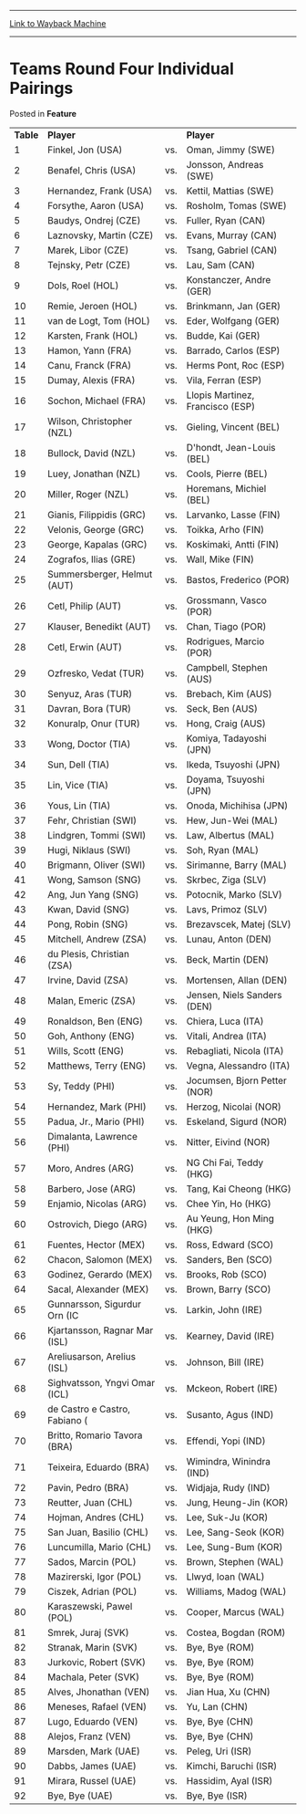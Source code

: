 
---
[Link to Wayback Machine](https://web.archive.org/web/20211202042911/https://magic.wizards.com/en/articles/archive/feature/teams-round-four-individual-pairings-2000-01-01)

[_metadata_:wayback_url]:- "https://magic.wizards.com/en/articles/archive/feature/teams-round-four-individual-pairings-2000-01-01"
[_metadata_:wayback_raw_url]:- "https://web.archive.org/web/20211202042911id_/https://magic.wizards.com/en/articles/archive/feature/teams-round-four-individual-pairings-2000-01-01"
[_metadata_:wayback_capture_timestamp]:- "2021-12-02 04:29:11+00:00"
[_metadata_:publish_date]:- "2000-01-01"
[_metadata_:description]:- "Table Player Player 1 Finkel, Jon (USA) vs. Oman, Jimmy (SWE) 2 Benafel, Chris (USA) vs. Jonsson, Andreas (SWE) 3 Hernandez, Frank (USA) vs. Kettil, Mattias (SWE) 4 Forsythe, Aaron (USA) vs. Rosholm, Tomas (SWE) 5 Baudys, Ondrej (CZE) vs. Fuller, Ryan (CAN) 6 Laznovsky, Martin (CZE) vs. Evans, Murray (CAN) 7 Marek, Libor (CZE) vs. Tsang, Gabriel (CAN) 8 Tejnsky, Petr (CZE) vs."
[_metadata_:generator]:- "Drupal 7 (http://drupal.org)"
---


Teams Round Four Individual Pairings
====================================



 Posted in **Feature**














|  |  |  |  |
| --- | --- | --- | --- |
| **Table** | **Player** |  | **Player** |
| 1 | Finkel, Jon (USA) | vs. | Oman, Jimmy (SWE) |
| 2 | Benafel, Chris (USA) | vs. | Jonsson, Andreas (SWE) |
| 3 | Hernandez, Frank (USA) | vs. | Kettil, Mattias (SWE) |
| 4 | Forsythe, Aaron (USA) | vs. | Rosholm, Tomas (SWE) |
| 5 | Baudys, Ondrej (CZE) | vs. | Fuller, Ryan (CAN) |
| 6 | Laznovsky, Martin (CZE) | vs. | Evans, Murray (CAN) |
| 7 | Marek, Libor (CZE) | vs. | Tsang, Gabriel (CAN) |
| 8 | Tejnsky, Petr (CZE) | vs. | Lau, Sam (CAN) |
| 9 | Dols, Roel (HOL) | vs. | Konstanczer, Andre (GER) |
| 10 | Remie, Jeroen (HOL) | vs. | Brinkmann, Jan (GER) |
| 11 | van de Logt, Tom (HOL) | vs. | Eder, Wolfgang (GER) |
| 12 | Karsten, Frank (HOL) | vs. | Budde, Kai (GER) |
| 13 | Hamon, Yann (FRA) | vs. | Barrado, Carlos (ESP) |
| 14 | Canu, Franck (FRA) | vs. | Herms Pont, Roc (ESP) |
| 15 | Dumay, Alexis (FRA) | vs. | Vila, Ferran (ESP) |
| 16 | Sochon, Michael (FRA) | vs. | Llopis Martinez, Francisco (ESP) |
| 17 | Wilson, Christopher (NZL) | vs. | Gieling, Vincent (BEL) |
| 18 | Bullock, David (NZL) | vs. | D'hondt, Jean-Louis (BEL) |
| 19 | Luey, Jonathan (NZL) | vs. | Cools, Pierre (BEL) |
| 20 | Miller, Roger (NZL) | vs. | Horemans, Michiel (BEL) |
| 21 | Gianis, Filippidis (GRC) | vs. | Larvanko, Lasse (FIN) |
| 22 | Velonis, George (GRC) | vs. | Toikka, Arho (FIN) |
| 23 | George, Kapalas (GRC) | vs. | Koskimaki, Antti (FIN) |
| 24 | Zografos, Ilias (GRE) | vs. | Wall, Mike (FIN) |
| 25 | Summersberger, Helmut (AUT) | vs. | Bastos, Frederico (POR) |
| 26 | Cetl, Philip (AUT) | vs. | Grossmann, Vasco (POR) |
| 27 | Klauser, Benedikt (AUT) | vs. | Chan, Tiago (POR) |
| 28 | Cetl, Erwin (AUT) | vs. | Rodrigues, Marcio (POR) |
| 29 | Ozfresko, Vedat (TUR) | vs. | Campbell, Stephen (AUS) |
| 30 | Senyuz, Aras (TUR) | vs. | Brebach, Kim (AUS) |
| 31 | Davran, Bora (TUR) | vs. | Seck, Ben (AUS) |
| 32 | Konuralp, Onur (TUR) | vs. | Hong, Craig (AUS) |
| 33 | Wong, Doctor (TIA) | vs. | Komiya, Tadayoshi (JPN) |
| 34 | Sun, Dell (TIA) | vs. | Ikeda, Tsuyoshi (JPN) |
| 35 | Lin, Vice (TIA) | vs. | Doyama, Tsuyoshi (JPN) |
| 36 | Yous, Lin (TIA) | vs. | Onoda, Michihisa (JPN) |
| 37 | Fehr, Christian (SWI) | vs. | Hew, Jun-Wei (MAL) |
| 38 | Lindgren, Tommi (SWI) | vs. | Law, Albertus (MAL) |
| 39 | Hugi, Niklaus (SWI) | vs. | Soh, Ryan (MAL) |
| 40 | Brigmann, Oliver (SWI) | vs. | Sirimanne, Barry (MAL) |
| 41 | Wong, Samson (SNG) | vs. | Skrbec, Ziga (SLV) |
| 42 | Ang, Jun Yang (SNG) | vs. | Potocnik, Marko (SLV) |
| 43 | Kwan, David (SNG) | vs. | Lavs, Primoz (SLV) |
| 44 | Pong, Robin (SNG) | vs. | Brezavscek, Matej (SLV) |
| 45 | Mitchell, Andrew (ZSA) | vs. | Lunau, Anton (DEN) |
| 46 | du Plesis, Christian (ZSA) | vs. | Beck, Martin (DEN) |
| 47 | Irvine, David (ZSA) | vs. | Mortensen, Allan (DEN) |
| 48 | Malan, Emeric (ZSA) | vs. | Jensen, Niels Sanders (DEN) |
| 49 | Ronaldson, Ben (ENG) | vs. | Chiera, Luca (ITA) |
| 50 | Goh, Anthony (ENG) | vs. | Vitali, Andrea (ITA) |
| 51 | Wills, Scott (ENG) | vs. | Rebagliati, Nicola (ITA) |
| 52 | Matthews, Terry (ENG) | vs. | Vegna, Alessandro (ITA) |
| 53 | Sy, Teddy (PHI) | vs. | Jocumsen, Bjorn Petter (NOR) |
| 54 | Hernandez, Mark (PHI) | vs. | Herzog, Nicolai (NOR) |
| 55 | Padua, Jr., Mario (PHI) | vs. | Eskeland, Sigurd (NOR) |
| 56 | Dimalanta, Lawrence (PHI) | vs. | Nitter, Eivind (NOR) |
| 57 | Moro, Andres (ARG) | vs. | NG Chi Fai, Teddy (HKG) |
| 58 | Barbero, Jose (ARG) | vs. | Tang, Kai Cheong (HKG) |
| 59 | Enjamio, Nicolas (ARG) | vs. | Chee Yin, Ho (HKG) |
| 60 | Ostrovich, Diego (ARG) | vs. | Au Yeung, Hon Ming (HKG) |
| 61 | Fuentes, Hector (MEX) | vs. | Ross, Edward (SCO) |
| 62 | Chacon, Salomon (MEX) | vs. | Sanders, Ben (SCO) |
| 63 | Godinez, Gerardo (MEX) | vs. | Brooks, Rob (SCO) |
| 64 | Sacal, Alexander (MEX) | vs. | Brown, Barry (SCO) |
| 65 | Gunnarsson, Sigurdur Orn (IC | vs. | Larkin, John (IRE) |
| 66 | Kjartansson, Ragnar Mar (ISL) | vs. | Kearney, David (IRE) |
| 67 | Areliusarson, Arelius (ISL) | vs. | Johnson, Bill (IRE) |
| 68 | Sighvatsson, Yngvi Omar (ICL) | vs. | Mckeon, Robert (IRE) |
| 69 | de Castro e Castro, Fabiano ( | vs. | Susanto, Agus (IND) |
| 70 | Britto, Romario Tavora (BRA) | vs. | Effendi, Yopi (IND) |
| 71 | Teixeira, Eduardo (BRA) | vs. | Wimindra, Winindra (IND) |
| 72 | Pavin, Pedro (BRA) | vs. | Widjaja, Rudy (IND) |
| 73 | Reutter, Juan (CHL) | vs. | Jung, Heung-Jin (KOR) |
| 74 | Hojman, Andres (CHL) | vs. | Lee, Suk-Ju (KOR) |
| 75 | San Juan, Basilio (CHL) | vs. | Lee, Sang-Seok (KOR) |
| 76 | Luncumilla, Mario (CHL) | vs. | Lee, Sung-Bum (KOR) |
| 77 | Sados, Marcin (POL) | vs. | Brown, Stephen (WAL) |
| 78 | Mazirerski, Igor (POL) | vs. | Llwyd, Ioan (WAL) |
| 79 | Ciszek, Adrian (POL) | vs. | Williams, Madog (WAL) |
| 80 | Karaszewski, Pawel (POL) | vs. | Cooper, Marcus (WAL) |
| 81 | Smrek, Juraj (SVK) | vs. | Costea, Bogdan (ROM) |
| 82 | Stranak, Marin (SVK) | vs. | Bye, Bye (ROM) |
| 83 | Jurkovic, Robert (SVK) | vs. | Bye, Bye (ROM) |
| 84 | Machala, Peter (SVK) | vs. | Bye, Bye (ROM) |
| 85 | Alves, Jhonathan (VEN) | vs. | Jian Hua, Xu (CHN) |
| 86 | Meneses, Rafael (VEN) | vs. | Yu, Lan (CHN) |
| 87 | Lugo, Eduardo (VEN) | vs. | Bye, Bye (CHN) |
| 88 | Alejos, Franz (VEN) | vs. | Bye, Bye (CHN) |
| 89 | Marsden, Mark (UAE) | vs. | Peleg, Uri (ISR) |
| 90 | Dabbs, James (UAE) | vs. | Kimchi, Baruchi (ISR) |
| 91 | Mirara, Russel (UAE) | vs. | Hassidim, Ayal (ISR) |
| 92 | Bye, Bye (UAE) | vs. | Bye, Bye (ISR) |







